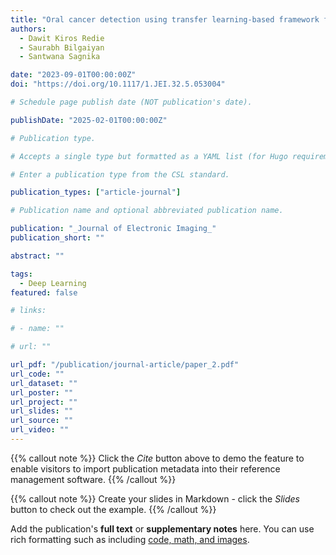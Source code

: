 ```yaml
---
title: "Oral cancer detection using transfer learning-based framework from histopathology images"
authors:
  - Dawit Kiros Redie
  - Saurabh Bilgaiyan
  - Santwana Sagnika

date: "2023-09-01T00:00:00Z"
doi: "https://doi.org/10.1117/1.JEI.32.5.053004"

# Schedule page publish date (NOT publication's date).

publishDate: "2025-02-01T00:00:00Z"

# Publication type.

# Accepts a single type but formatted as a YAML list (for Hugo requirements).

# Enter a publication type from the CSL standard.

publication_types: ["article-journal"]

# Publication name and optional abbreviated publication name.

publication: "_Journal of Electronic Imaging_"
publication_short: ""

abstract: ""

tags:
  - Deep Learning
featured: false

# links:

# - name: ""

# url: ""

url_pdf: "/publication/journal-article/paper_2.pdf"
url_code: ""
url_dataset: ""
url_poster: ""
url_project: ""
url_slides: ""
url_source: ""
url_video: ""
---
```


{{% callout note %}}
Click the _Cite_ button above to demo the feature to enable visitors to import publication metadata into their reference management software.
{{% /callout %}}

{{% callout note %}}
Create your slides in Markdown - click the _Slides_ button to check out the example.
{{% /callout %}}

Add the publication's **full text** or **supplementary notes** here. You can use rich formatting such as including [code, math, and images](https://docs.hugoblox.com/content/writing-markdown-latex/).
